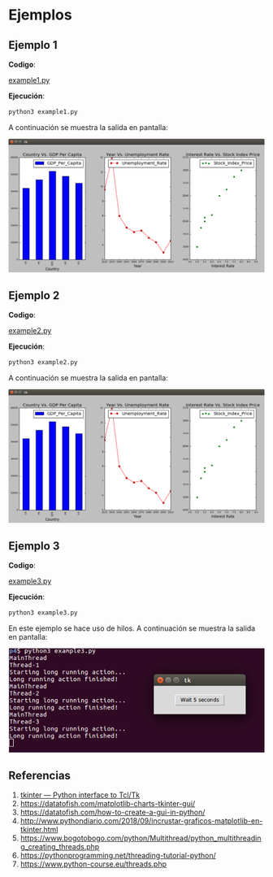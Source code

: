 # Ejemplos #

## Ejemplo 1 ##

**Codigo**: 

[example1.py](example1.py)

**Ejecución**:

```bash
python3 example1.py
```

A continuación se muestra la salida en pantalla:

![figura_example1](image_example1.png)

## Ejemplo 2 ##

**Codigo**: 

[example2.py](example2.py)

**Ejecución**:

```bash
python3 example2.py
```

A continuación se muestra la salida en pantalla:

![figura_example2](image_example1.png)

## Ejemplo 3 ##

**Codigo**: 

[example3.py](example3.py)

**Ejecución**:

```bash
python3 example3.py
```

En este ejemplo se hace uso de hilos. A continuación se muestra la salida en pantalla:

![figura_example3](image_example3.png)

## Referencias ##
1. [tkinter — Python interface to Tcl/Tk](https://docs.python.org/3/library/tkinter.html#)
2. https://datatofish.com/matplotlib-charts-tkinter-gui/
3. https://datatofish.com/how-to-create-a-gui-in-python/
4. http://www.pythondiario.com/2018/09/incrustar-graficos-matplotlib-en-tkinter.html
5. https://www.bogotobogo.com/python/Multithread/python_multithreading_creating_threads.php
6. https://pythonprogramming.net/threading-tutorial-python/
7. https://www.python-course.eu/threads.php

